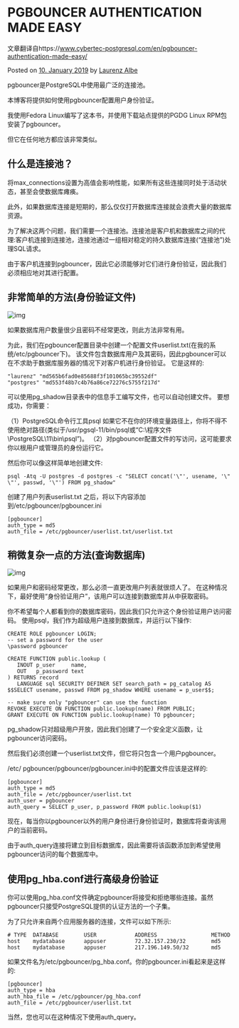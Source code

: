 # PGBOUNCER AUTHENTICATION MADE EASY

文章翻译自https://www.cybertec-postgresql.com/en/pgbouncer-authentication-made-easy/

Posted on [10. January 2019](https://www.cybertec-postgresql.com/en/pgbouncer-authentication-made-easy/) by [Laurenz Albe](https://www.cybertec-postgresql.com/en/author/cybertec_albe/)

pgbouncer是PostgreSQL中使用最广泛的连接池。

本博客将提供如何使用pgbouncer配置用户身份验证。

我使用Fedora Linux编写了这本书，并使用下载站点提供的PGDG Linux RPM包安装了pgbouncer。

但它在任何地方都应该非常类似。

## 什么是连接池？

将max_connections设置为高值会影响性能，如果所有这些连接同时处于活动状态，甚至会使数据库瘫痪。

此外，如果数据库连接是短期的，那么仅仅打开数据库连接就会浪费大量的数据库资源。

为了解决这两个问题，我们需要一个连接池。连接池是客户机和数据库之间的代理:客户机连接到连接池，连接池通过一组相对稳定的持久数据库连接(“连接池”)处理SQL请求。

由于客户机连接到pgbouncer，因此它必须能够对它们进行身份验证，因此我们必须相应地对其进行配置。

## 非常简单的方法(身份验证文件)

![img](https://ws3.sinaimg.cn/large/006tNc79ly1fzaugxqfw4j31uo0u0kf4.jpg)

如果数据库用户数量很少且密码不经常更改，则此方法非常有用。

为此，我们在pgbouncer配置目录中创建一个配置文件userlist.txt(在我的系统/etc/pgbouncer下)。
该文件包含数据库用户及其密码，因此pgbouncer可以在不求助于数据库服务器的情况下对客户机进行身份验证。
它是这样的:

```
"laurenz" "md565b6fad0e85688f3f101065bc39552df"
"postgres" "md553f48b7c4b76a86ce72276c5755f217d"
```

可以使用pg_shadow目录表中的信息手工编写文件，也可以自动创建文件。
要想成功，你需要：

（1）PostgreSQL命令行工具psql
如果它不在你的环境变量路径上，你将不得不使用绝对路径(类似于/usr/pgsql-11/bin/psql或“C:\程序文件\PostgreSQL\11\bin\psql”)。
（2）对pgbouncer配置文件的写访问，这可能要求你以根用户或管理员的身份运行它。

然后你可以像这样简单地创建文件:

```
psql -Atq -U postgres -d postgres -c "SELECT concat('\"', usename, '\" \"', passwd, '\"') FROM pg_shadow"
```

创建了用户列表userlist.txt 之后，将以下内容添加到/etc/pgbouncer/pgbouncer.ini

```
[pgbouncer]
auth_type = md5
auth_file = /etc/pgbouncer/userlist.txt/userlist.txt
```

## 稍微复杂一点的方法(查询数据库)

![img](https://ws3.sinaimg.cn/large/006tNc79ly1fzauh4sbi1j32no0qmkbn.jpg)

如果用户和密码经常更改，那么必须一直更改用户列表就很烦人了。
在这种情况下，最好使用“身份验证用户”，该用户可以连接到数据库并从中获取密码。

你不希望每个人都看到你的数据库密码，因此我们只允许这个身份验证用户访问密码。
使用psql，我们作为超级用户连接到数据库，并运行以下操作:

```
CREATE ROLE pgbouncer LOGIN;
-- set a password for the user
\password pgbouncer
 
CREATE FUNCTION public.lookup (
   INOUT p_user     name,
   OUT   p_password text
) RETURNS record
   LANGUAGE sql SECURITY DEFINER SET search_path = pg_catalog AS
$$SELECT usename, passwd FROM pg_shadow WHERE usename = p_user$$;
 
-- make sure only "pgbouncer" can use the function
REVOKE EXECUTE ON FUNCTION public.lookup(name) FROM PUBLIC;
GRANT EXECUTE ON FUNCTION public.lookup(name) TO pgbouncer;
```

pg_shadow只对超级用户开放，因此我们创建了一个安全定义函数，让pgbouncer访问密码。

然后我们必须创建一个userlist.txt文件，但它将只包含一个用户pgbouncer。

/etc/ pgbouncer/pgbouncer/pgbouncer.ini中的配置文件应该是这样的:

```
[pgbouncer]
auth_type = md5
auth_file = /etc/pgbouncer/userlist.txt
auth_user = pgbouncer
auth_query = SELECT p_user, p_password FROM public.lookup($1)
```

现在，每当你以pgbouncer以外的用户身份进行身份验证时，数据库将查询该用户的当前密码。

由于auth_query连接将建立到目标数据库，因此需要将该函数添加到希望使用pgbouncer访问的每个数据库中。

## 使用pg_hba.conf进行高级身份验证

你可以使用pg_hba.conf文件确定pgbouncer将接受和拒绝哪些连接。虽然pgbouncer只接受PostgreSQL提供的认证方法的一个子集。

为了只允许来自两个应用服务器的连接，文件可以如下所示:

```
# TYPE  DATABASE        USER            ADDRESS                 METHOD
host    mydatabase      appuser         72.32.157.230/32        md5
host    mydatabase      appuser         217.196.149.50/32       md5
```

如果文件名为/etc/pgbouncer/pg_hba.conf。你的pgbouncer.ini看起来是这样的:

```
[pgbouncer]
auth_type = hba
auth_hba_file = /etc/pgbouncer/pg_hba.conf
auth_file = /etc/pgbouncer/userlist.txt
```

当然，您也可以在这种情况下使用auth_query。